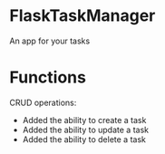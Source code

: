 # FlaskTaskManager
An app for your tasks

# Functions
CRUD operations:

- Added the ability to create a task
- Added the ability to update a task
- Added the ability to delete a task

